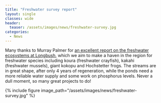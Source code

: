 ```yaml
---
title: "Freshwater survey report"
layout: single
classes: wide
header:
  teaser: /assets/images/news/freshwater-survey.jpg
categories:
  - News
---
```


Many thanks to Murray Palmer for [an excellent report on the freshwater ecosystems at Longbush](/assets/documents/FinalFreshwaterReportLongbush.pdf), which we aim to make a haven in the region for freshwater species including koura (freshwater crayfish), kakahi (freshwater mussels), giant kokopu and Hochstetter frogs. The streams are in great shape, after only 4 years of regeneration, while the ponds need a more reliable water supply and some work on phosphorus levels. Never a dull moment, so many great projects to do!

{% include figure image_path="/assets/images/news/freshwater-survey.jpg" %}